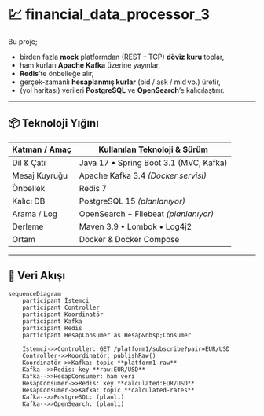 # 💹 financial_data_processor_3

Bu proje;  
* birden fazla **mock** platformdan (REST + TCP) **döviz kuru** toplar,  
* ham kurları **Apache Kafka** üzerine yayınlar,  
* **Redis**’te önbelleğe alır,  
* gerçek‑zamanlı **hesaplanmış kurlar** (bid / ask / mid vb.) üretir,  
* (yol haritası) verileri **PostgreSQL** ve **OpenSearch**’e kalıcılaştırır.

---

## 📦 Teknoloji Yığını

| Katman / Amaç | Kullanılan Teknoloji & Sürüm |
|---------------|-----------------------------|
| Dil & Çatı | Java 17 • Spring Boot 3.1 (MVC, Kafka) |
| Mesaj Kuyruğu | Apache Kafka 3.4 *(Docker servisi)* |
| Önbellek | Redis 7 |
| Kalıcı DB | PostgreSQL 15 *(planlanıyor)* |
| Arama / Log | OpenSearch + Filebeat *(planlanıyor)* |
| Derleme | Maven 3.9 • Lombok • Log4j2 |
| Ortam | Docker & Docker Compose |

---

## 🔁 Veri Akışı

```mermaid
sequenceDiagram
    participant İstemci
    participant Controller
    participant Koordinatör
    participant Kafka
    participant Redis
    participant HesapConsumer as Hesap&nbsp;Consumer

    İstemci->>Controller: GET /platform1/subscribe?pair=EUR/USD
    Controller->>Koordinatör: publishRaw()
    Koordinatör->>Kafka: topic **platform1-raw**
    Kafka-->>Redis: key **raw:EUR/USD**
    Kafka-->>HesapConsumer: ham veri
    HesapConsumer->>Redis: key **calculated:EUR/USD**
    HesapConsumer->>Kafka: topic **calculated-rates**
    Kafka-->>PostgreSQL: (planlı)
    Kafka-->>OpenSearch: (planlı)
